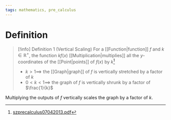 ```yaml
---
tags: mathematics, pre_calculus
---
```


# Definition

> [!info] Definition 1 (Vertical Scaling)
> For a [[Function|function]] $f$ and $k \in \mathbb{R}^+$, the function $kf(x)$ [[Multiplication|multiplies]] all the $y$-coordinates of the [[Point|points]] of $f(x)$ by $k$[^1]
> - $k > 1 \implies$ the [[Graph|graph]] of $f$ is vertically stretched by a factor of $k$
> - $0 < k < 1 \implies$ the graph of $f$ is vertically shrunk by a factor of $\frac{1}{k}$

Multiplying the outputs of $f$ vertically scales the graph by a factor of $k$.

[^1]: [szprecalculus07042013.pdf](zotero://open-pdf/library/items/J3667KH4?page=142)
